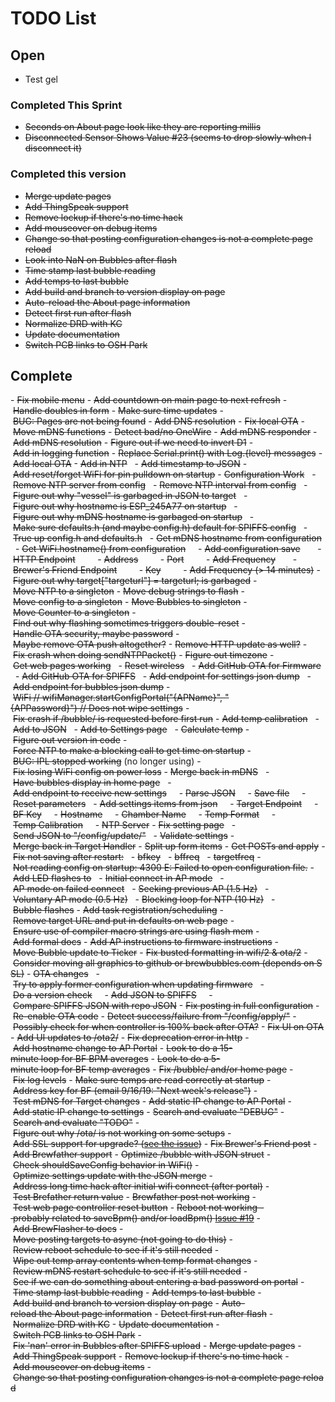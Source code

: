 # TODO List

## Open
- Test gel

### Completed This Sprint
- ~~Seconds on About page look like they are reporting millis~~
- ~~Disconnected Sensor Shows Value #23 (seems to drop slowly when I disconnect it)~~

### Completed this version
- ~~Merge update pages~~
- ~~Add ThingSpeak support~~
- ~~Remove lockup if there's no time hack~~
- ~~Add mouseover on debug items~~
- ~~Change so that posting configuration changes is not a complete page reload~~
- ~~Look into NaN on Bubbles after flash~~
- ~~Time stamp last bubble reading~~
- ~~Add temps to last bubble~~
- ~~Add build and branch to version display on page~~
- ~~Auto-reload the About page information~~
- ~~Detect first run after flash~~
- ~~Normalize DRD with KC~~
- ~~Update documentation~~
- ~~Switch PCB links to OSH Park~~


## Complete

- ~~Fix mobile menu~~
- ~~Add countdown on main page to next refresh~~
- ~~Handle doubles in form~~
- ~~Make sure time updates~~
- ~~BUG: Pages are not being found~~
- ~~Add DNS resolution~~
- ~~Fix local OTA~~
- ~~Move mDNS functions~~
- ~~Detect bad/no OneWire~~
- ~~Add mDNS responder~~
- ~~Add mDNS resolution~~
- ~~Figure out if we need to invert D1~~
- ~~Add in logging function~~
- ~~Replace Serial.print() with Log.{level} messages~~
- ~~Add local OTA~~
- ~~Add in NTP~~
  - ~~Add timestamp to JSON~~
- ~~Add reset/forget WiFi for pin pulldown on startup~~
- ~~Configuration Work~~
  - ~~Remove NTP server from config~~
  - ~~Remove NTP interval from config~~
  - ~~Figure out why "vessel" is garbaged in JSON to target~~
  - ~~Figure out why hostname is ESP_245A77 on startup~~
  - ~~Figure out why mDNS hostname is garbaged on startup~~
  - ~~Make sure defaults.h (and maybe config.h) default for SPIFFS config~~
  - ~~True up config.h and defaults.h~~
  - ~~Get mDNS hostname from configuration~~
  - ~~Get WiFi.hostname() from configuration~~
    - ~~Add configuration save~~
      - ~~HTTP Endpoint~~
        - ~~Address~~
        - ~~Port~~
        - ~~Add Frequency~~
      - ~~Brewer's Friend Endpoint~~
        - ~~Key~~
        - ~~Add Frequency (> 14 minutes)~~
- ~~Figure out why target["targeturl"] = targeturl; is garbaged~~
- ~~Move NTP to a singleton~~
- ~~Move debug strings to flash~~
- ~~Move config to a singleton~~
- ~~Move Bubbles to singleton~~
- ~~Move Counter to a singleton~~
- ~~Find out why flashing sometimes triggers double-reset~~
- ~~Handle OTA security, maybe password~~
- ~~Maybe remove OTA push altogether?~~
- ~~Remove HTTP update as well?~~
- ~~Fix crash when doing sendNTPPacket()~~
- ~~Figure out timezone~~
- ~~Get web pages working~~
  - ~~Reset wireless~~
  - ~~Add GitHub OTA for Firmware~~
  - ~~Add GitHub OTA for SPIFFS~~
  - ~~Add endpoint for settings json dump~~
  - ~~Add endpoint for bubbles json dump~~
- ~~WiFi // wifiManager.startConfigPortal("{APName}", "{APPassword}") // Does not wipe settings~~
- ~~Fix crash if /bubble/ is requested before first run~~
- ~~Add temp calibration~~
  - ~~Add to JSON~~
  - ~~Add to Settings page~~
  - ~~Calculate temp~~
- ~~Figure out version in code~~
- ~~Force NTP to make a blocking call to get time on startup~~
- ~~BUG: IPL stopped working~~ (no longer using)
- ~~Fix losing WiFi config on power loss~~
- ~~Merge back in mDNS~~
  - ~~Have bubbles display in home page~~
  - ~~Add endpoint to receive new settings~~
    - ~~Parse JSON~~
    - ~~Save file~~
    - ~~Reset parameters~~
  - ~~Add settings items from json~~
    - ~~Target Endpoint~~
    - ~~BF Key~~
    - ~~Hostname~~
    - ~~Chamber Name~~
    - ~~Temp Format~~
    - ~~Temp Calibration~~
    - ~~NTP Server~~
- ~~Fix setting page~~
  - ~~Send JSON to "/config/update/"~~
  - ~~Validate settings~~
- ~~Merge back in Target Handler~~
- ~~Split up form items~~
- ~~Get POSTs and apply~~
- ~~Fix not saving after restart:~~
  - ~~bfkey~~
  - ~~bffreq~~
  - ~~targetfreq~~
- ~~Not reading config on startup: 4300 E: Failed to open configuration file.~~
- ~~Add LED flashes to~~
  - ~~Initial connect in AP mode~~
  - ~~AP mode on failed connect~~
  - ~~Seeking previous AP (1.5 Hz)~~
  - ~~Voluntary AP mode (0.5 Hz)~~
  - ~~Blocking loop for NTP (10 Hz)~~
  - ~~Bubble flashes~~
- ~~Add task registration/scheduling~~
- ~~Remove target URL and put in defaults on web page~~
- ~~Ensure use of compiler macro strings are using flash mem~~
- ~~Add formal docs~~
- ~~Add AP instructions to firmware instructions~~
- ~~Move Bubble update to Ticker~~
- ~~Fix busted formatting in wifi/2 & ota/2~~
- ~~Consider moving all graphics to github or brewbubbles.com (depends on SSL)~~
- ~~OTA changes~~
  - ~~Try to apply former configuration when updating firmware~~
  - ~~Do a version check~~
    - ~~Add JSON to SPIFFS~~
    - ~~Compare SPIFFS JSON with repo JSON~~
- ~~Fix posting in full configuration~~
- ~~Re-enable OTA code~~
- ~~Detect success/failure from "/config/apply/"~~
- ~~Possibly check for when controller is 100% back after OTA?~~
- ~~Fix UI on OTA~~
- ~~Add UI updates to /ota2/~~
- ~~Fix deprecation error in http~~
- ~~Add hostname change to AP Portal~~
- ~~Look to do a 15-minute loop for BF BPM averages~~
- ~~Look to do a 5-minute loop for BF temp averages~~
- ~~Fix /bubble/ and/or home page~~
- ~~Fix log levels~~
- ~~Make sure temps are read correctly at startup~~
- ~~Address key for BF (email 9/16/19: "Next week's release")~~
- ~~Test mDNS for Target changes~~
- ~~Add static IP change to AP Portal~~
- ~~Add static IP change to settings~~
- ~~Search and evaluate "DEBUG"~~
- ~~Search and evaluate "TODO"~~
- ~~Figure out why /ota/ is not working on some setups~~
- ~~Add SSL support for upgrade? ([see the issue](https://github.com/esp8266/Arduino/issues/6523))~~
- ~~Fix Brewer's Friend post~~
- ~~Add Brewfather support~~
- ~~Optimize /bubble with JSON struct~~
- ~~Check shouldSaveConfig behavior in WiFi()~~
- ~~Optimize settings update with the JSON merge~~
- ~~Address long time hack after initial wifi connect (after portal)~~
- ~~Test Brefather return value~~
- ~~Brewfather post not working~~
- ~~Test web page controller reset button~~
- ~~Reboot not working - probably related to saveBpm() and/or loadBpm() [Issue #19](https://github.com/lbussy/brew-bubbles/issues/19)~~
- ~~Add BrewFlasher to docs~~
- ~~Move posting targets to async (not going to do this)~~
- ~~Review reboot schedule to see if it's still needed~~
- ~~Wipe out temp array contents when temp format changes~~
- ~~Review mDNS restart schedule to see if it's still needed~~
- ~~See if we can do something about entering a bad password on portal~~
- ~~Time stamp last bubble reading~~
- ~~Add temps to last bubble~~
- ~~Add build and branch to version display on page~~
- ~~Auto-reload the About page information~~
- ~~Detect first run after flash~~
- ~~Normalize DRD with KC~~
- ~~Update documentation~~
- ~~Switch PCB links to OSH Park~~
- ~~Fix 'nan' error in Bubbles after SPIFFS upload~~
- ~~Merge update pages~~
- ~~Add ThingSpeak support~~
- ~~Remove lockup if there's no time hack~~
- ~~Add mouseover on debug items~~
- ~~Change so that posting configuration changes is not a complete page reload~~
